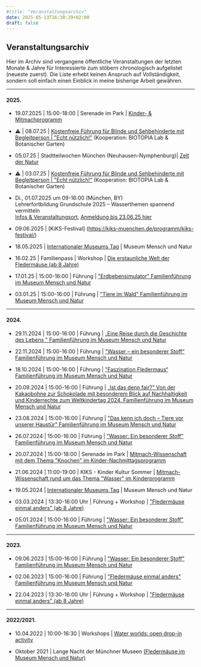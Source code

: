 ```yaml
---
#title: "Veranstaltungsarchiv"
date: 2025-05-13T16:30:29+02:00
draft: false
---
```



## Veranstaltungsarchiv 

Hier im Archiv sind vergangene öffentliche Veranstaltungen der letzten Monate & Jahre für Interessierte zum stöbern chronologisch aufgelistet (neueste zuerst). Die Liste erhebt keinen Anspruch auf Vollständigkeit, sondern soll einfach einen Einblick in meine bisherige Arbeit gewähren. 

___

#### 2025.  
* 19.07.2025 | 15:00-18:00 | Serenade im Park | [Kinder- & Mitmachprogramm](https://stadt.muenchen.de/infos/serenade-im-park.html)

* ⚠️ | 08.07.25 | [Kostenfreie Führung für Blinde und Sehbehinderte mit Begleitperson | "Echt nützlich!"](https://www.eventbrite.de/e/echt-nutzlich-tickets-1389095826009?aff=oddtdtcreator) (Kooperation: BIOTOPIA Lab & Botanischer Garten) 

* 05.07.25 | Stadtteilwochen München (Neuhausen-Nymphenburg)| [Zelt der Natur](https://stadtteilwochen-muenchen.de/stadtteilwoche-neuhausen-nymphenburg/forschen-sammeln-verstehen)

* ⚠️ | 03.07.25 | [Kostenfreie Führung für Blinde und Sehbehinderte mit Begleitperson | "Echt nützlich!"](https://www.eventbrite.de/e/echt-nutzlich-tickets-1299225330939?aff=oddtdtcreator) (Kooperation: BIOTOPIA Lab & Botanischer Garten) 

* Di., 01.07.2025 um 09-16:00  (München, BY)  
Lehrerfortbildung Grundschule 2025 – Wasserthemen spannend vermitteln  
[Infos & Veranstaltungsort](https://mmn-muenchen.snsb.de/lehrerfortbildung-grundschule-2025-wasserthemen-spannend-vermitteln/), [Anmeldung bis 23.06.25 hier](https://fibs.alp.dillingen.de/lehrgangssuche?container_id=409789)

* 09.06.2025 | [KiKS-Festival] (https://kiks-muenchen.de/programm/kiks-festival/)

* 18.05.2025 | [Internationaler Museums Tag](https://www.museumsbund.de/internationaler-museumstag/) | Museum Mensch und Natur

* 16.02.25 | Familienpass | Workshop | [Die erstaunliche Welt der Fledermäuse (ab 8 Jahre)](https://veranstaltungen.muenchen.de/ferienangebote-familienpass/veranstaltungen/die-erstaunliche-welt-der-fledermaeuse-ab-8-jahre/)

* 17.01.25 | 15:00-16:00 | Führung | ["Erdbebensimulator" Familienführung im Museum Mensch und Natur](https://mmn-muenchen.snsb.de/familienfuehrungen/)

* 03.01.25 | 15:00-16:00 | Führung | ["Tiere im Wald" Familienführung im Museum Mensch und Natur](https://mmn-muenchen.snsb.de/familienfuehrungen/)
___

#### 2024.  
* 29.11.2024 | 15:00-16:00 | Führung | [„Eine Reise durch die Geschichte des Lebens " Familienführung im Museum Mensch und Natur](https://mmn-muenchen.snsb.de/familienfuehrungen/)

* 22.11.2024 | 15:00-16:00 | Führung | ["Wasser – ein besonderer Stoff“ Familienführung im Museum Mensch und Natur](https://mmn-muenchen.snsb.de/familienfuehrungen/)

* 18.10.2024 | 15:00-16:00 | Führung | ["Faszination Fledermaus“ Familienführung im Museum Mensch und Natur](https://mmn-muenchen.snsb.de/familienfuehrungen/)

* 20.09.2024 | 15:00-16:00 | Führung | [„Ist das denn fair?" Von der Kakaobohne zur Schokolade mit besonderem Blick auf Nachhaltigkeit und Kinderrechte zum Weltkindertag 2024. Familienführung im Museum Mensch und Natur](https://mmn-muenchen.snsb.de/familienfuehrungen/)

* 23.08.2024 | 15:00-16:00 | Führung | ["Das kenn ich doch – Tiere vor unserer Haustür" Familienführung im Museum Mensch und Natur](https://mmn-muenchen.snsb.de/familienfuehrungen/)

* 26.07.2024 | 15:00-16:00 | Führung | ["Wasser: Ein besonderer Stoff" Familienführung im Museum Mensch und Natur](https://mmn-muenchen.snsb.de/familienfuehrungen/)

* 20.07.2024 | 15:00-18:00 | Serenade im Park | [Mitmach-Wissenschaft mit dem Thema "Knochen" im Kinder-Nachmittagsprogramm](https://stadt.muenchen.de/infos/serenade-im-park.html#:~:text=Das%20Klassik%2DOpen%2DAir%2D,Eintritt%20frei!)

* 21.06.2024 | 11:00-19:00 | KIKS - Kinder Kultur Sommer | [Mitmach-Wissenschaft rund um das Thema "Wasser" im Kinderprogramm](https://kiks-muenchen.de/)

* 19.05.2024 | [Internationaler Museums Tag](https://www.museumsbund.de/internationaler-museumstag/) | Museum Mensch und Natur 

* 03.03.2024 | 13:30-16:00 Uhr | Führung + Workshop | ["Fledermäuse einmal anders" (ab 8 Jahre)](https://veranstaltungen.muenchen.de/ferienangebote-familienpass/veranstaltungen/fledermaeuse-einmal-anders-ab-8-jahre-2/)

*  05.01.2024 | 15:00-16:00 | Führung | ["Wasser: Ein besonderer Stoff" Familienführung im Museum Mensch und Natur](https://mmn-muenchen.snsb.de/familienfuehrungen/)  

___

#### 2023.  
* 09.06.2023 | 15:00-16:00 | Führung | ["Wasser: Ein besonderer Stoff" Familienführung im Museum Mensch und Natur](https://mmn-muenchen.snsb.de/familienfuehrungen/)  

* 02.06.2023 | 15:00-16:00 | Führung | ["Fledermäuse einmal anders" Familienführung im Museum Mensch und Natur](https://mmn-muenchen.snsb.de/familienfuehrungen/)  

* 22.04.2023 | 13:30-16:00 Uhr | Führung + Workshop | ["Fledermäuse einmal anders" (ab 8 Jahre)](https://veranstaltungen.muenchen.de/ferienangebote-familienpass/veranstaltungen/fledermaeuse-einmal-anders-ab-8-jahre/) 

___

#### 2022/2021.  
* 10.04.2022 | 10:00-16:30 | Workshops | [Water worlds: open drop-in activity](https://biotopia.net/en/biotopia-lab/dropins#program)

* Oktober 2021 | Lange Nacht der Münchner Museen [(Fledermäuse im Museum Mensch und Natur)](https://mmn-muenchen.snsb.de/lange-nacht-der-muenchner-museen/)